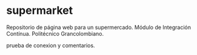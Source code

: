 # supermarket
Repositorio de página web para un supermercado. Módulo de Integración Contínua. Politécnico Grancolombiano.

prueba de conexion y comentarios.


